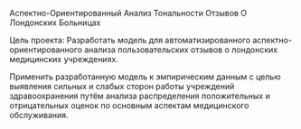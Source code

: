 Аспектно-Ориентированный Анализ Тональности Отзывов О Лондонских Больницах

Цель проекта:
Разработать модель для автоматизированного аспектно-ориентированного анализа пользовательских отзывов о лондонских медицинских учреждениях.

Применить разработанную модель к эмпирическим данным с целью выявления сильных и слабых сторон работы учреждений здравоохранения путём анализа распределения положительных и отрицательных оценок по основным аспектам медицинского обслуживания.

